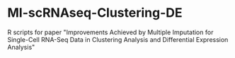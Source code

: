 # MI-scRNAseq-Clustering-DE
R scripts for paper "Improvements Achieved by Multiple Imputation for Single-Cell RNA-Seq Data in Clustering Analysis and Differential Expression Analysis"
